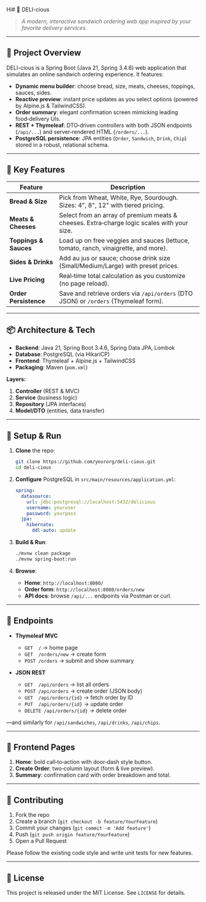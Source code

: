 Hi# 🥪 DELI-cious

> *A modern, interactive sandwich ordering web app inspired by your favorite delivery services.*

---

## 🎯 Project Overview

DELI-cious is a Spring Boot (Java 21, Spring 3.4.6) web application that simulates an online sandwich ordering experience. It features:

* **Dynamic menu builder**: choose bread, size, meats, cheeses, toppings, sauces, sides.
* **Reactive preview**: instant price updates as you select options (powered by Alpine.js & TailwindCSS).
* **Order summary**: elegant confirmation screen mimicking leading food‑delivery UIs.
* **REST + Thymeleaf**: DTO‑driven controllers with both JSON endpoints (`/api/...`) and server‑rendered HTML (`/orders/...`).
* **PostgreSQL persistence**: JPA entities (`Order`, `Sandwich`, `Drink`, `Chip`) stored in a robust, relational schema.

---

## 🚀 Key Features

| Feature               | Description                                                                                |
| --------------------- | ------------------------------------------------------------------------------------------ |
| **Bread & Size**      | Pick from Wheat, White, Rye, Sourdough. Sizes: 4", 8", 12" with tiered pricing.            |
| **Meats & Cheeses**   | Select from an array of premium meats & cheeses. Extra‑charge logic scales with your size. |
| **Toppings & Sauces** | Load up on free veggies and sauces (lettuce, tomato, ranch, vinaigrette, and more).        |
| **Sides & Drinks**    | Add au jus or sauce; choose drink size (Small/Medium/Large) with preset prices.            |
| **Live Pricing**      | Real‑time total calculation as you customize (no page reload).                             |
| **Order Persistence** | Save and retrieve orders via `/api/orders` (DTO JSON) or `/orders` (Thymeleaf form).       |

---

## 📦 Architecture & Tech

* **Backend**: Java 21, Spring Boot 3.4.6, Spring Data JPA, Lombok
* **Database**: PostgreSQL (via HikariCP)
* **Frontend**: Thymeleaf + Alpine.js + TailwindCSS
* **Packaging**: Maven (`pom.xml`)

**Layers:**

1. **Controller** (REST & MVC)
2. **Service** (business logic)
3. **Repository** (JPA interfaces)
4. **Model/DTO** (entities, data transfer)

---

## 🔧 Setup & Run

1. **Clone** the repo:

   ```bash
   git clone https://github.com/yourorg/deli-cious.git
   cd deli-cious
   ```
2. **Configure** PostgreSQL in `src/main/resources/application.yml`:

   ```yaml
   spring:
     datasource:
       url: jdbc:postgresql://localhost:5432/delicious
       username: youruser
       password: yourpass
     jpa:
       hibernate:
         ddl-auto: update
   ```
3. **Build & Run**:

   ```bash
   ./mvnw clean package
   ./mvnw spring-boot:run
   ```
4. **Browse**:

    * **Home**: `http://localhost:8080/`
    * **Order form**: `http://localhost:8080/orders/new`
    * **API docs**: browse `/api/...` endpoints via Postman or curl.

---

## 🔗 Endpoints

* **Thymeleaf MVC**

    * `GET  /` → home page
    * `GET  /orders/new` → create form
    * `POST /orders` → submit and show summary

* **JSON REST**

    * `GET  /api/orders` → list all orders
    * `POST /api/orders` → create order (JSON body)
    * `GET  /api/orders/{id}` → fetch order by ID
    * `PUT  /api/orders/{id}` → update order
    * `DELETE /api/orders/{id}` → delete order

—and similarly for `/api/sandwiches`, `/api/drinks`, `/api/chips`.

---

## 🎨 Frontend Pages

1. **Home**: bold call‑to‑action with door‑dash style button.
2. **Create Order**: two‑column layout (form & live preview).
3. **Summary**: confirmation card with order breakdown and total.

---

## 🤝 Contributing

1. Fork the repo
2. Create a branch (`git checkout -b feature/YourFeature`)
3. Commit your changes (`git commit -m 'Add feature'`)
4. Push (`git push origin feature/YourFeature`)
5. Open a Pull Request

Please follow the existing code style and write unit tests for new features.

---

## 📄 License





This project is released under the MIT License. See `LICENSE` for details.

